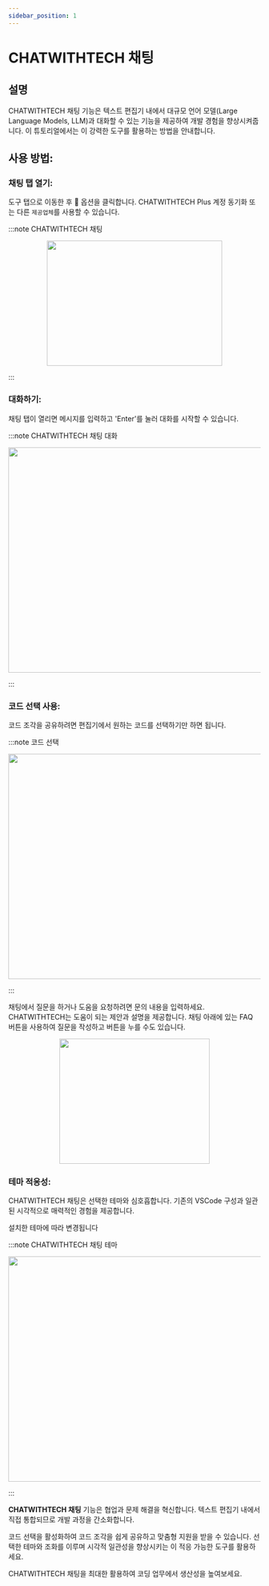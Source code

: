 ```yaml
---
sidebar_position: 1
---
```

# CHATWITHTECH 채팅

## 설명
CHATWITHTECH 채팅 기능은 텍스트 편집기 내에서 대규모 언어 모델(Large Language Models, LLM)과 대화할 수 있는 기능을 제공하여 개발 경험을 향상시켜줍니다. 이 튜토리얼에서는 이 강력한 도구를 활용하는 방법을 안내합니다.

## 사용 방법:
### 채팅 탭 열기:
도구 탭으로 이동한 후 💬 옵션을 클릭합니다. CHATWITHTECH Plus 계정 동기화 또는 다른 `제공업체`를 사용할 수 있습니다.

:::note CHATWITHTECH 채팅
<p align="center">
      <img width="350" height="250" src="https://github.com/davila7/code-gpt-docs/assets/37567214/7f0d756a-4698-44a4-bff7-77d68f69f585" />
</p>
:::

### 대화하기:

채팅 탭이 열리면 메시지를 입력하고 'Enter'를 눌러 대화를 시작할 수 있습니다.

:::note CHATWITHTECH 채팅 대화
<p align="center">
      <img width="600" height="450" src="https://github.com/davila7/code-gpt-docs/assets/37567214/286fd1a9-beda-42a5-8219-760da8f8eb25"/>
</p>
:::

### 코드 선택 사용:
코드 조각을 공유하려면 편집기에서 원하는 코드를 선택하기만 하면 됩니다.

:::note 코드 선택
<p align="center">
      <img width="600" height="450"  src="https://github.com/davila7/code-gpt-docs/assets/37567214/021b2fbb-c5ce-459c-bceb-dc0e8d42f404" />
</p>
:::

채팅에서 질문을 하거나 도움을 요청하려면 문의 내용을 입력하세요. CHATWITHTECH는 도움이 되는 제안과 설명을 제공합니다. 채팅 아래에 있는 FAQ 버튼을 사용하여 질문을 작성하고 버튼을 누를 수도 있습니다.

<p align="center">
    <img width="300" height="250"  src="https://github.com/davila7/code-gpt-docs/assets/37567214/1fcb06ec-6439-4e9f-bcd9-8af0f635ccc2" />
</p>


### 테마 적응성:

CHATWITHTECH 채팅은 선택한 테마와 심호흡합니다. 기존의 VSCode 구성과 일관된 시각적으로 매력적인 경험을 제공합니다.

설치한 테마에 따라 변경됩니다

:::note CHATWITHTECH 채팅 테마
<p align="center">
    <img width="600" height="450"  src="https://github.com/davila7/code-gpt-docs/assets/37567214/412c744e-ff7e-4a83-9080-474f056ec644" />
</p>
:::

**CHATWITHTECH 채팅** 기능은 협업과 문제 해결을 혁신합니다. 텍스트 편집기 내에서 직접 통합되므로 개발 과정을 간소화합니다.

코드 선택을 활성화하여 코드 조각을 쉽게 공유하고 맞춤형 지원을 받을 수 있습니다. 선택한 테마와 조화를 이루며 시각적 일관성을 향상시키는 이 적응 가능한 도구를 활용하세요.

CHATWITHTECH 채팅을 최대한 활용하여 코딩 업무에서 생산성을 높여보세요.
